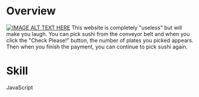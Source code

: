 # Overview
[![IMAGE ALT TEXT HERE](https://img.youtube.com/vi/5gxkMYFUvrM/0.jpg)](https://www.youtube.com/watch?v=5gxkMYFUvrM)
This website is completely "useless" but will make you laugh. You can pick sushi from the conveyor belt and when you click the "Check Please!" button, the number of plates you picked appears. Then when you finish the payment, you can continue to pick sushi again.

# Skill
JavaScript
